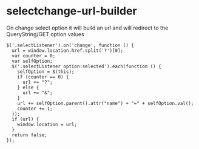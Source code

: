 # selectchange-url-builder
On change select option it will build an url and will redirect to the QueryString/GET option values

``` 
$('.selectListener').on('change', function () {
  url = window.location.href.split('?')[0];
  var counter = 0;
  var selfOption;
  $('.selectListener option:selected').each(function () {
    selfOption = $(this);
    if (counter == 0) {
      url += "?";
    } else {
      url += "&";
    }
    url += selfOption.parent().attr("name") + "=" + selfOption.val();
    counter += 1;
  });
  if (url) {
    window.location = url;
  }
  return false;
});
``` 
